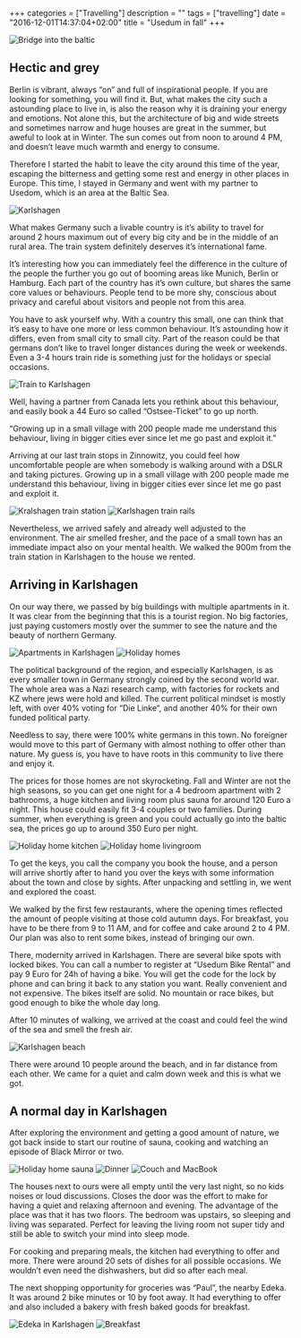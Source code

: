+++
categories = ["Travelling"]
description = ""
tags = ["travelling"]
date = "2016-12-01T14:37:04+02:00"
title = "Usedum in fall"
+++

<img src="https://s3.eu-central-1.amazonaws.com/gruberb-blog/usedum-bridge.jpg" alt="Bridge into the baltic"/>

<h2>Hectic and grey</h2>
<p>Berlin is vibrant, always “on” and full of inspirational people. If you are looking for something, you will find it. But, what makes the city such a astounding place to live in, is also the reason why it is draining your energy and emotions.
Not alone this, but the architecture of big and wide streets and sometimes narrow and huge houses are great in the summer, but aweful to look at in Winter. The sun comes out from noon to around 4 PM, and doesn’t leave much warmth and energy to consume.</p>
<p>Therefore I started the habit to leave the city around this time of the year, escaping the bitterness and getting some rest and energy in other places in Europe. This time, I stayed in Germany and went with my partner to Usedom, which is an area at the Baltic Sea.</p>
<img src="https://s3.eu-central-1.amazonaws.com/gruberb-blog/karlshagen.png" alt="Karlshagen"/>
<p>What makes Germany such a livable country is it’s ability to travel for around 2 hours maximum out of every big city and be in the middle of an rural area. The train system definitely deserves it’s international fame.</p>
<p>It’s interesting how you can immediately feel the difference in the culture of the people the further you go out of booming areas like Munich, Berlin or Hamburg. Each part of the country has it’s own culture, but shares the same core values or behaviours. People tend to be more shy, conscious about privacy and careful about visitors and people not from this area.</p>
<p>You have to ask yourself why. With a country this small, one can think that it’s easy to have one more or less common behaviour. It’s astounding how it differs, even from small city to small city. Part of the reason could be that germans don’t like to travel longer distances during the week or weekends. Even a 3-4 hours train ride is something just for the holidays or special occasions.</p>
<img src="https://s3.eu-central-1.amazonaws.com/gruberb-blog/usedum-train.jpg" alt="Train to Karlshagen"/>
<p>Well, having a partner from Canada lets you rethink about this behaviour, and easily book a 44 Euro so called “Ostsee-Ticket” to go up north.</p>
<quote>“Growing up in a small village with 200 people made me understand this behaviour, living in bigger cities ever since let me go past and exploit it.”</quote>
<p>Arriving at our last train stops in Zinnowitz, you could feel how uncomfortable people are when somebody is walking around with a DSLR and taking pictures. Growing up in a small village with 200 people made me understand this behaviour, living in bigger cities ever since let me go past and exploit it.</p>
<img src="https://s3.eu-central-1.amazonaws.com/gruberb-blog/usedum-trainstation.jpg" alt="Kralshagen train station"/>
<img src="https://s3.eu-central-1.amazonaws.com/gruberb-blog/usedum-trainrails.jpg" alt="Karlshagen train rails"/>
<p>Nevertheless, we arrived safely and already well adjusted to the environment. The air smelled fresher, and the pace of a small town has an immediate impact also on your mental health. We walked the 900m from the train station in Karlshagen to the house we rented.</p>
<h2>Arriving in Karlshagen</h2>
<p>On our way there, we passed by big buildings with multiple apartments in it. It was clear from the beginning that this is a tourist region. No big factories, just paying customers mostly over the summer to see the nature and the beauty of northern Germany.</p>
<img src="https://s3.eu-central-1.amazonaws.com/gruberb-blog/usedum-houses.jpg" alt="Apartments in Karlshagen"/>
<img src="https://s3.eu-central-1.amazonaws.com/gruberb-blog/usedum-holidayhouses.jpg" alt="Holiday homes"/>
<p>The political background of the region, and especially Karlshagen, is as every smaller town in Germany strongly coined by the second world war. The whole area was a Nazi research camp, with factories for rockets and KZ where jews were hold and killed. The current political mindset is mostly left, with over 40% voting for “Die Linke”, and another 40% for their own funded political party.</p>
<p>Needless to say, there were 100% white germans in this town. No foreigner would move to this part of Germany with almost nothing to offer other than nature. My guess is, you have to have roots in this community to live there and enjoy it.</p>
<p>The prices for those homes are not skyrocketing. Fall and Winter are not the high seasons, so you can get one night for a 4 bedroom apartment with 2 bathrooms, a huge kitchen and living room plus sauna for around 120 Euro a night. This house could easily fit 3-4 couples or two families. During summer, when everything is green and you could actually go into the baltic sea, the prices go up to around 350 Euro per night.</p>
<img src="https://s3.eu-central-1.amazonaws.com/gruberb-blog/usedum-kitchen.jpg" alt="Holiday home kitchen"/>
<img src="https://s3.eu-central-1.amazonaws.com/gruberb-blog/usedum-livingroom.jpg" alt="Holiday home livingroom"/>
<p>To get the keys, you call the company you book the house, and a person will arrive shortly after to hand you over the keys with some information about the town and close by sights. After unpacking and settling in, we went and explored the coast.</p>
<p>We walked by the first few restaurants, where the opening times reflected the amount of people visiting at those cold autumn days. For breakfast, you have to be there from 9 to 11 AM, and for coffee and cake around 2 to 4 PM. Our plan was also to rent some bikes, instead of bringing our own.</p>
<p>There, modernity arrived in Karlshagen. There are several bike spots with locked bikes. You can call a number to register at “Usedum Bike Rental” and pay 9 Euro for 24h of having a bike. You will get the code for the lock by phone and can bring it back to any station you want. Really convenient and not expensive. The bikes itself are solid. No mountain or race bikes, but good enough to bike the whole day long.</p>
<p>After 10 minutes of walking, we arrived at the coast and could feel the wind of the sea and smell the fresh air.</p>
<img src="https://s3.eu-central-1.amazonaws.com/gruberb-blog/usedum-beach.jpg" alt="Karlshagen beach"/>
<p>There were around 10 people around the beach, and in far distance from each other. We came for a quiet and calm down week and this is what we got.</p>
<h2>A normal day in Karlshagen</h2>
<p>After exploring the environment and getting a good amount of nature, we got back inside to start our routine of sauna, cooking and watching an episode of Black Mirror or two.</p>
<img src="https://s3.eu-central-1.amazonaws.com/gruberb-blog/usedum-sauna.jpg" alt="Holiday home sauna"/>
<img src="https://s3.eu-central-1.amazonaws.com/gruberb-blog/usedum-dinner.jpg" alt="Dinner"/>
<img src="https://s3.eu-central-1.amazonaws.com/gruberb-blog/usedum-writing.jpg" alt="Couch and MacBook"/>
<p>The houses next to ours were all empty until the very last night, so no kids noises or loud discussions. Closes the door was the effort to make for having a quiet and relaxing afternoon and evening. The advantage of the place was that it has two floors. The bedroom was upstairs, so sleeping and living was separated. Perfect for leaving the living room not super tidy and still be able to switch your mind into sleep mode.</p>
<p>For cooking and preparing meals, the kitchen had everything to offer and more. There were around 20 sets of dishes for all possible occasions. We wouldn’t even need the dishwashers, but did so after each meal.
</p>
<p>The next shopping opportunity for groceries was “Paul”, the nearby Edeka. It was around 2 bike minutes or 10 by foot away. It had everything to offer and also included a bakery with fresh baked goods for breakfast.</p>
<img src="https://s3.eu-central-1.amazonaws.com/gruberb-blog/usedum-edeka.jpg" alt="Edeka in Karlshagen"/>
<img src="https://s3.eu-central-1.amazonaws.com/gruberb-blog/usedum-breakfast.jpg" alt="Breakfast"/>
